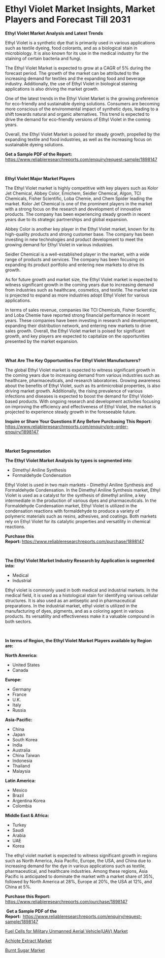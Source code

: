 <p><h1>Ethyl Violet Market Insights, Market Players and Forecast Till 2031</h1></p><p><strong>Ethyl Violet Market Analysis and Latest Trends</strong></p>
<p><p>Ethyl Violet is a synthetic dye that is primarily used in various applications such as textile dyeing, food colorants, and as a biological stain in microbiology. It is also known for its use in the medical industry for the staining of certain bacteria and fungi.</p><p>The Ethyl Violet Market is expected to grow at a CAGR of 5% during the forecast period. The growth of the market can be attributed to the increasing demand for textiles and the expanding food and beverage industry. Additionally, the use of Ethyl Violet in biological staining applications is also driving the market growth.</p><p>One of the latest trends in the Ethyl Violet Market is the growing preference for eco-friendly and sustainable dyeing solutions. Consumers are becoming more conscious of the environmental impact of synthetic dyes, leading to a shift towards natural and organic alternatives. This trend is expected to drive the demand for eco-friendly versions of Ethyl Violet in the coming years.</p><p>Overall, the Ethyl Violet Market is poised for steady growth, propelled by the expanding textile and food industries, as well as the increasing focus on sustainable dyeing solutions.</p></p>
<p><strong>Get a Sample PDF of the Report:&nbsp;</strong> <a href="https://www.reliableresearchreports.com/enquiry/request-sample/1898147">https://www.reliableresearchreports.com/enquiry/request-sample/1898147</a></p>
<p>&nbsp;</p>
<p><strong>Ethyl Violet Major Market Players</strong></p>
<p><p>The Ethyl Violet market is highly competitive with key players such as Kolor Jet Chemical, Abbey Color, Emichem, Seidler Chemical, Algon, TCI Chemicals, Fisher Scientific, Loba Chemie, and Chem Spider leading the market. Kolor Jet Chemical is one of the prominent players in the market with a strong focus on the research and development of innovative products. The company has been experiencing steady growth in recent years due to its strategic partnerships and global expansion.</p><p>Abbey Color is another key player in the Ethyl Violet market, known for its high-quality products and strong customer base. The company has been investing in new technologies and product development to meet the growing demand for Ethyl Violet in various industries.</p><p>Seidler Chemical is a well-established player in the market, with a wide range of products and services. The company has been focusing on expanding its product portfolio and entering new markets to drive its growth.</p><p>As for future growth and market size, the Ethyl Violet market is expected to witness significant growth in the coming years due to increasing demand from industries such as healthcare, cosmetics, and textile. The market size is projected to expand as more industries adopt Ethyl Violet for various applications.</p><p>In terms of sales revenue, companies like TCI Chemicals, Fisher Scientific, and Loba Chemie have reported strong financial performance in recent years. These companies have been investing in research and development, expanding their distribution network, and entering new markets to drive sales growth. Overall, the Ethyl Violet market is poised for significant growth, and key players are expected to capitalize on the opportunities presented by the market expansion.</p></p>
<p>&nbsp;</p>
<p><strong>What Are The Key Opportunities For Ethyl Violet Manufacturers?</strong></p>
<p><p>The global Ethyl Violet market is expected to witness significant growth in the coming years due to increasing demand from various industries such as healthcare, pharmaceuticals, and research laboratories. Growing awareness about the benefits of Ethyl Violet, such as its antimicrobial properties, is also driving market growth. Additionally, the rising prevalence of various infections and diseases is expected to boost the demand for Ethyl Violet-based products. With ongoing research and development activities focusing on improving the efficiency and effectiveness of Ethyl Violet, the market is projected to experience steady growth in the foreseeable future.</p></p>
<p><strong>Inquire or Share Your Questions If Any Before Purchasing This Report:</strong> <a href="https://www.reliableresearchreports.com/enquiry/pre-order-enquiry/1898147">https://www.reliableresearchreports.com/enquiry/pre-order-enquiry/1898147</a></p>
<p>&nbsp;</p>
<p><strong>Market Segmentation</strong></p>
<p><strong>The Ethyl Violet Market Analysis by types is segmented into:</strong></p>
<p><ul><li>Dimethyl Aniline Synthesis</li><li>Formaldehyde Condensation</li></ul></p>
<p><p>Ethyl Violet is used in two main markets - Dimethyl Aniline Synthesis and Formaldehyde Condensation. In the Dimethyl Aniline Synthesis market, Ethyl Violet is used as a catalyst for the synthesis of dimethyl aniline, a key intermediate in the production of various dyes and pharmaceuticals. In the Formaldehyde Condensation market, Ethyl Violet is utilized in the condensation reactions with formaldehyde to produce a variety of polymeric materials such as resins, adhesives, and coatings. Both markets rely on Ethyl Violet for its catalytic properties and versatility in chemical reactions.</p></p>
<p><strong>Purchase this Report:&nbsp;</strong><a href="https://www.reliableresearchreports.com/purchase/1898147">https://www.reliableresearchreports.com/purchase/1898147</a></p>
<p>&nbsp;</p>
<p><strong>The Ethyl Violet Market Industry Research by Application is segmented into:</strong></p>
<p><ul><li>Medical</li><li>Industrial</li></ul></p>
<p><p>Ethyl violet is commonly used in both medical and industrial markets. In the medical field, it is used as a histological stain for identifying various cellular structures. It is also used as an antiseptic and in pharmaceutical preparations. In the industrial market, ethyl violet is utilized in the manufacturing of dyes, pigments, and as a coloring agent in various products. Its versatility and effectiveness make it a valuable compound in both sectors.</p></p>
<p>&nbsp;</p>
<p><strong>In terms of Region, the Ethyl Violet Market Players available by Region are:</strong></p>
<p>
    <p> <strong> North America: </strong>
        <ul>
            <li>United States</li>
            <li>Canada</li>
        </ul>
        </p> 
    <p> <strong> Europe: </strong>
        <ul>
            <li>Germany</li>
            <li>France</li>
            <li>U.K.</li>
            <li>Italy</li>
            <li>Russia</li>
        </ul>
        </p> 
    <p> <strong> Asia-Pacific: </strong>
        <ul>
            <li>China</li>
            <li>Japan</li>
            <li>South Korea</li>
            <li>India</li>
            <li>Australia</li>
            <li>China Taiwan</li>
            <li>Indonesia</li>
            <li>Thailand</li>
            <li>Malaysia</li>
        </ul>
        </p> 
    <p> <strong> Latin America: </strong>
        <ul>
            <li>Mexico</li>
            <li>Brazil</li>
            <li>Argentina Korea</li>
            <li>Colombia</li>
        </ul>
        </p> 
    <p> <strong> Middle East & Africa: </strong>
        <ul>
            <li>Turkey</li>
            <li>Saudi</li>
            <li>Arabia</li>
            <li>UAE</li>
            <li>Korea</li>
        </ul>
    </p>
    </p>
<p><p>The ethyl violet market is expected to witness significant growth in regions such as North America, Asia Pacific, Europe, the USA, and China due to increasing demand for the dye in various applications such as textile, pharmaceutical, and healthcare industries. Among these regions, Asia Pacific is anticipated to dominate the market with a market share of 35%, followed by North America at 28%, Europe at 20%, the USA at 12%, and China at 5%.</p></p>
<p><strong>Purchase this Report: </strong><a href="https://www.reliableresearchreports.com/purchase/1898147">https://www.reliableresearchreports.com/purchase/1898147</a></p>
<p>&nbsp;<strong>Get a Sample PDF of the Report:&nbsp;&nbsp;</strong><a href="https://www.reliableresearchreports.com/enquiry/request-sample/1898147">https://www.reliableresearchreports.com/enquiry/request-sample/1898147</a></p>
<p><strong></strong></p>
<p><p><a href="https://view.publitas.com/reportprime-1/fuel-cells-for-military-unmanned-aerial-vehicle-uav-market-size-market-share-and-global-market-analysis-report-2024-2031/">Fuel Cells for Military Unmanned Aerial Vehicle(UAV) Market</a></p><p><a href="https://view.publitas.com/reportprime-1/insights-into-achiote-extract-market-size-analysing-market-share-trends-and-growth-from-2023-to-2030/">Achiote Extract Market</a></p><p><a href="https://view.publitas.com/reportprime-1/burnt-sugar-market-research-report-forecasted-for-period-from-2023-2030-by-market-type-market-application-and-region/">Burnt Sugar Market</a></p></p>
